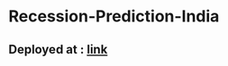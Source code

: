 # Recession-Prediction-India
## Deployed at : [link](https://recessionpredictionindia.streamlit.app/)
